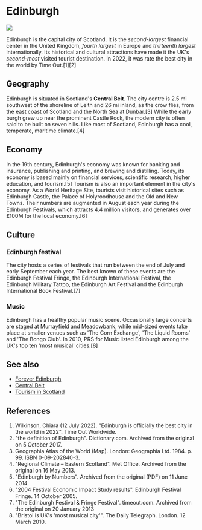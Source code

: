 # Edinburgh
![](https://upload.wikimedia.org/wikipedia/commons/6/68/Dugald_Stewart_Monument%2C_Calton_Hill%2C_Edinburgh_%28cropped%29.jpg)

Edinburgh is the capital city of Scotland. It is the *second-largest* financial center in the United Kingdom, *fourth largest* in Europe and *thirteenth largest* internationally. Its historical and cultural attractions have made it the UK's *second-most* visited tourist destination. In 2022, it was rate the best city in the world by Time Out.[1][2]


## Geography
Edinburgh is situated in Scotland's **Central Belt**. The city centre is 2.5 mi southwest of the shoreline of Leith and 26 mi inland, as the crow flies, from the east coast of Scotland and the North Sea at Dunbar.[3] While the early burgh grew up near the prominent Castle Rock, the modern city is often said to be built on seven hills. Like most of Scotland, Edinburgh has a cool, temperate, maritime climate.[4]

## Economy
In the 19th century, Edinburgh's economy was known for banking and insurance, publishing and printing, and brewing and distilling. Today, its economy is based mainly on financial services, scientific research, higher education, and tourism.[5]
Tourism is also an important element in the city's economy. As a World Heritage Site, tourists visit historical sites such as Edinburgh Castle, the Palace of Holyroodhouse and the Old and New Towns. Their numbers are augmented in August each year during the Edinburgh Festivals, which attracts 4.4 million visitors, and generates over £100M for the local economy.[6]

## Culture
### Edinburgh festival
The city hosts a series of festivals that run between the end of July and early September each year. The best known of these events are the Edinburgh Festival Fringe, the Edinburgh International Festival, the Edinburgh Military Tattoo, the Edinburgh Art Festival and the Edinburgh International Book Festival.[7]
### Music
Edinburgh has a healthy popular music scene. Occasionally large concerts are staged at Murrayfield and Meadowbank, while mid-sized events take place at smaller venues such as 'The Corn Exchange', 'The Liquid Rooms' and 'The Bongo Club'. In 2010, PRS for Music listed Edinburgh among the UK's top ten 'most musical' cities.[8]

## See also
- [Forever Edinburgh](https://edinburgh.org/)
- [Central Belt](https://en.wikipedia.org/wiki/Central_Belt)
- [Tourism in Scotland](https://en.wikipedia.org/wiki/Tourism_in_Scotland)

## References
1. Wilkinson, Chiara (12 July 2022). "Edinburgh is officially the best city in the world in 2022". Time Out Worldwide.
2. "the definition of Edinburgh". Dictionary.com. Archived from the original on 5 October 2017.
3. Geographia Atlas of the World (Map). London: Geographia Ltd. 1984. p. 99. ISBN 0-09-202840-3.
4. "Regional Climate – Eastern Scotland". Met Office. Archived from the original on 16 May 2013.
5. "Edinburgh by Numbers". Archived from the original (PDF) on 11 June 2014.
6. "2004 Festival Economic Impact Study results". Edinburgh Festival Fringe. 14 October 2005. 
7. "The Edinburgh Festival & Fringe Festival". timeout.com. Archived from the original on 20 January 2013
8. "Bristol is UK's 'most musical city'". The Daily Telegraph. London. 12 March 2010.
